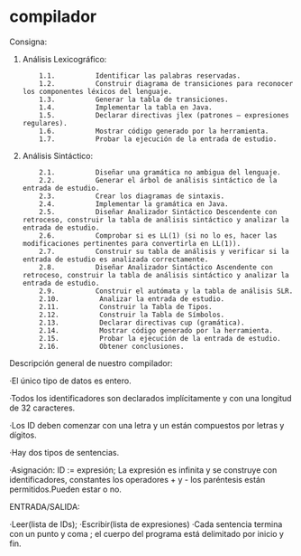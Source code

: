 # compilador 
Consigna:

1. Análisis Lexicográfico:

           1.1.          Identificar las palabras reservadas.
           1.2.          Construir diagrama de transiciones para reconocer los componentes léxicos del lenguaje.
           1.3.          Generar la tabla de transiciones.
           1.4.          Implementar la tabla en Java.
           1.5.          Declarar directivas jlex (patrones – expresiones regulares).
           1.6.          Mostrar código generado por la herramienta.
           1.7.          Probar la ejecución de la entrada de estudio.
           
2. Análisis Sintáctico:

           2.1.          Diseñar una gramática no ambigua del lenguaje.
           2.2.          Generar el árbol de análisis sintáctico de la entrada de estudio.
           2.3.          Crear los diagramas de sintaxis.
           2.4.          Implementar la gramática en Java.
           2.5.          Diseñar Analizador Sintáctico Descendente con retroceso, construir la tabla de análisis sintáctico y analizar la entrada de estudio.
           2.6.          Comprobar si es LL(1) (si no lo es, hacer las modificaciones pertinentes para convertirla en LL(1)).
           2.7.          Construir su tabla de análisis y verificar si la entrada de estudio es analizada correctamente.
           2.8.          Diseñar Analizador Sintáctico Ascendente con retroceso, construir la tabla de análisis sintáctico y analizar la entrada de estudio.
           2.9.          Construir el autómata y la tabla de análisis SLR.
           2.10.          Analizar la entrada de estudio.
           2.11.          Construir la Tabla de Tipos.
           2.12.          Construir la Tabla de Símbolos.
           2.13.          Declarar directivas cup (gramática).
           2.14.          Mostrar código generado por la herramienta.
           2.15.          Probar la ejecución de la entrada de estudio.
           2.16.          Obtener conclusiones.


Descripción general de nuestro compilador:

·El único tipo de datos es entero.

·Todos los identificadores son declarados implícitamente y con una longitud de 32 caracteres.

·Los ID deben comenzar con una letra y un están compuestos por letras y dígitos.

·Hay dos tipos de sentencias.

·Asignación: ID := expresión;
La expresión es infinita y se construye con identificadores, constantes los operadores + y - los paréntesis están permitidos.Pueden estar o no.

ENTRADA/SALIDA:

·Leer(lista de IDs);
·Escribir(lista de expresiones)
·Cada sentencia termina con un punto y coma ; el cuerpo del programa está delimitado por inicio y fin.
